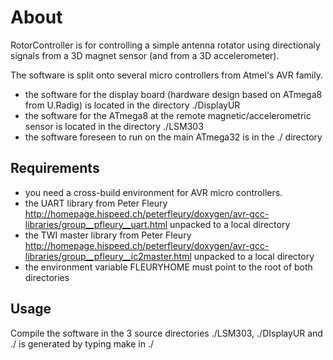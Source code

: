 # About

RotorController is for controlling a simple antenna rotator using directionaly
signals from a 3D magnet sensor (and from a 3D accelerometer).

The software is split onto several micro controllers from Atmel's AVR family.

- the software for the display board (hardware design based on ATmega8 from U.Radig) 
  is located in the directory ./DisplayUR
- the software for the ATmega8 at the remote magnetic/accelerometric sensor is 
  located in the directory ./LSM303
- the software foreseen to run on the main ATmega32 is in the ./ directory

## Requirements

- you need a cross-build environment for AVR micro controllers.
- the UART library from Peter Fleury http://homepage.hispeed.ch/peterfleury/doxygen/avr-gcc-libraries/group__pfleury__uart.html
  unpacked to a local directory
- the TWI master library from Peter Fleury http://homepage.hispeed.ch/peterfleury/doxygen/avr-gcc-libraries/group__pfleury__ic2master.html
  unpacked to a local directory
- the environment variable FLEURYHOME must point to the root of both directories

## Usage

Compile the software in the 3 source directories ./LSM303, ./DIsplayUR and ./ is 
generated by typing make in ./

